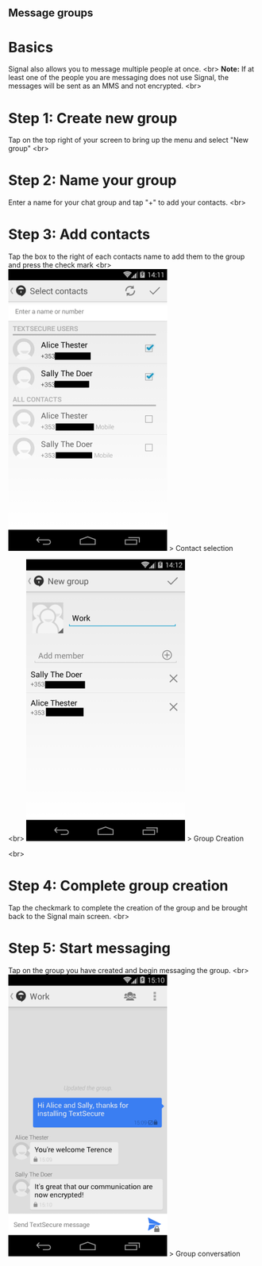 
## Message groups

# Basics
Signal also allows you to message multiple people at once.
&lt;br&gt;
**Note:** If at least one of the people you are messaging does not use Signal, the messages will be sent as an MMS and not encrypted.
&lt;br&gt;
# Step 1: Create new group
Tap on the top right of your screen to bring up the menu and select &quot;New group&quot;
&lt;br&gt;
# Step 2: Name your group
Enter a name for your chat group and tap &quot;+&quot; to add your contacts.
&lt;br&gt;
# Step 3: Add contacts
Tap the box to the right of each contacts name to add them to the group and press the check mark
&lt;br&gt;
![7s.png](7s.png)
&gt; Contact selection

&lt;br&gt;
![8s.png](8s.png)
&gt; Group Creation

&lt;br&gt;
# Step 4: Complete group creation
Tap the checkmark to complete the creation of the group and be brought back to the Signal main screen.
&lt;br&gt;
# Step 5: Start messaging
Tap on the group you have created and begin messaging the group.
&lt;br&gt;
![9s.png](9s.png)
&gt; Group conversation
